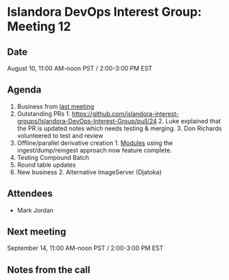 # Islandora DevOps Interest Group: Meeting 12

## Date

August 10, 11:00 AM-noon PST / 2:00-3:00 PM EST

## Agenda

1. Business from [last meeting](https://github.com/islandora-interest-groups/Islandora-DevOps-Interest-Group/blob/master/meetings/11.md)
  1. Outstanding PRs
    1. https://github.com/islandora-interest-groups/Islandora-DevOps-Interest-Group/pull/24
    2. Luke explained that the PR is updated notes which needs testing & merging. 
    3. Don Richards volunteered to test and review
  1. Offline/parallel derivative creation
    1. [Modules](https://github.com/mjordan/islandora_dump_datastreams) using the ingest/dump/reingest approach now feature complete. 
  1. Testing Compound Batch
1. Round table updates
1. New business
   2. Alternative ImageServer (Djatoka)

## Attendees

* Mark Jordan

## Next meeting

September 14, 11:00 AM-noon PST / 2:00-3:00 PM EST

## Notes from the call
